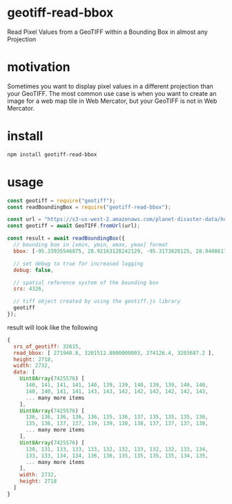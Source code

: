 # geotiff-read-bbox
Read Pixel Values from a GeoTIFF within a Bounding Box in almost any Projection

# motivation
Sometimes you want to display pixel values in a different projection
than your GeoTIFF.  The most common use case is when you want to create an image
for a web map tile in Web Mercator, but your GeoTIFF is not in Web Mercator.

# install
```bash
npm install geotiff-read-bbox
```

# usage
```javascript
const geotiff = require("geotiff");
const readBoundingBox = require("geotiff-read-bbox");

const url = "https://s3-us-west-2.amazonaws.com/planet-disaster-data/hurricane-harvey/SkySat_Freeport_s03_20170831T162740Z3.tif";
const geotiff = await GeoTIFF.fromUrl(url);

const result = await readBoundingBox({
  // bounding box in [xmin, ymin, xmax, ymax] format
  bbox: [-95.33935546875, 28.92163128242129, -95.3173828125, 28.940861769405547],

  // set debug to true for increased logging
  debug: false,

  // spatial reference system of the bounding box
  srs: 4326,

  // tiff object created by using the geotiff.js library
  geotiff
});
```
result will look like the following
```javascript
{
  srs_of_geotiff: 32615,
  read_bbox: [ 271940.8, 3201512.8000000003, 274126.4, 3203687.2 ],
  height: 2718,
  width: 2732,
  data: [
    Uint8Array(7425576) [
      140, 141, 141, 141, 140, 139, 139, 140, 139, 139, 140, 140,
      140, 140, 141, 141, 143, 143, 142, 142, 142, 142, 142, 143,
      ... many more items
    ],
    Uint8Array(7425576) [
      136, 136, 136, 136, 136, 135, 136, 137, 135, 135, 135, 136,
      135, 136, 137, 137, 139, 139, 138, 138, 137, 137, 137, 138,
      ... many more items
    ],
    Uint8Array(7425576) [
      130, 131, 133, 133, 133, 132, 132, 133, 132, 132, 133, 134,
      133, 133, 134, 134, 136, 136, 135, 135, 135, 135, 134, 135,
      ... many more items
    ],
    width: 2732,
    height: 2718
  ]
}
```
